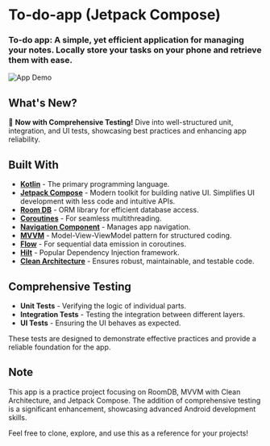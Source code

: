 # To-do-app (Jetpack Compose)

### To-do app: A simple, yet efficient application for managing your notes. Locally store your tasks on your phone and retrieve them with ease.

![App Demo](https://user-images.githubusercontent.com/62241386/183112726-00a23ae9-c3f8-401c-99d2-07b2bfc72ecc.gif)

## What's New? 
🌟 **Now with Comprehensive Testing!** Dive into well-structured unit, integration, and UI tests, showcasing best practices and enhancing app reliability.

## Built With

* **[Kotlin](https://kotlinlang.org)** - The primary programming language.
* **[Jetpack Compose](https://developer.android.com/jetpack/compose)** - Modern toolkit for building native UI. Simplifies UI development with less code and intuitive APIs.
* **[Room DB](https://developer.android.com/jetpack/androidx/releases/room)** - ORM library for efficient database access.
* **[Coroutines](https://developer.android.com/kotlin/coroutines)** - For seamless multithreading.
* **[Navigation Component](https://developer.android.com/guide/navigation/navigation-getting-started)** - Manages app navigation.
* **[MVVM](https://developer.android.com/topic/architecture)** - Model-View-ViewModel pattern for structured coding.
* **[Flow](https://developer.android.com/kotlin/flow)** - For sequential data emission in coroutines.
* **[Hilt](https://developer.android.com/training/dependency-injection/hilt-android)** - Popular Dependency Injection framework.
* **[Clean Architecture](https://www.raywenderlich.com/3595916-clean-architecture-tutorial-for-android-getting-started)** - Ensures robust, maintainable, and testable code.

## Comprehensive Testing
* **Unit Tests** - Verifying the logic of individual parts.
* **Integration Tests** - Testing the integration between different layers.
* **UI Tests** - Ensuring the UI behaves as expected.

These tests are designed to demonstrate effective practices and provide a reliable foundation for the app.

## Note
This app is a practice project focusing on RoomDB, MVVM with Clean Architecture, and Jetpack Compose. The addition of comprehensive testing is a significant enhancement, showcasing advanced Android development skills.

Feel free to clone, explore, and use this as a reference for your projects!


